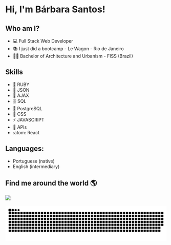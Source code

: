 # Hi, I'm Bárbara Santos!




## Who am I?

- 💻 Full Stack Web Developer
- 📚 I just did a bootcamp - Le Wagon - Rio de Janeiro
- 👩‍🎓 Bachelor of Architecture and Urbanism - FISS (Brazil)


## Skills

- 💎 RUBY
- 🧮 JSON
- 🔮 AJAX
- 🗄  SQL
- :elephant: PostgreSQL
- 🎨 CSS
- ⚡ JAVASCRIPT
- 🎁 APIs
- :atom: React

## Languages:

- Portuguese (native)
- English (intermediary)


## Find me around the world 🌎

<div>
  <a href="https://www.linkedin.com/in/b%C3%A1rbarasant0s/" target="linkedin"><img src="https://img.shields.io/badge/LinkedIn-0077B5?style=for-the-badge&logo=linkedin&logoColor=white"></a>
</div>

![Snake animation](https://github.com/Santos1000/Santos1000/blob/output/github-contribution-grid-snake.svg)
<!-- ![snake gif](https://github.com/Santos1000/Santos1000/blob/output/github-contribution-grid-snake.gif) -->
